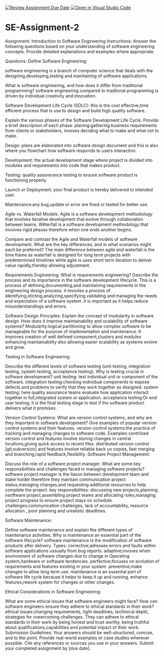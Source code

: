 [![Review Assignment Due Date](https://classroom.github.com/assets/deadline-readme-button-24ddc0f5d75046c5622901739e7c5dd533143b0c8e959d652212380cedb1ea36.svg)](https://classroom.github.com/a/-ucQIGTc)
[![Open in Visual Studio Code](https://classroom.github.com/assets/open-in-vscode-718a45dd9cf7e7f842a935f5ebbe5719a5e09af4491e668f4dbf3b35d5cca122.svg)](https://classroom.github.com/online_ide?assignment_repo_id=15170709&assignment_repo_type=AssignmentRepo)
# SE-Assignment-2
Assignment: Introduction to Software Engineering
Instructions:
Answer the following questions based on your understanding of software engineering concepts. Provide detailed explanations and examples where appropriate.

Questions:
Define Software Engineering:

   software engineering is a branch of computer science that deals with the designing,developing,testing and maintaining of software applications. 

What is software engineering, and how does it differ from traditional programming?
     software engineering compared to traditonal programming is driven by individual creativity and innovation.

Software Development Life Cycle (SDLC):
      this is the cost effective,time efficient process that is use to design and build high quality software.

Explain the various phases of the Software Development Life Cycle. Provide a brief description of each phase.
planing:gathering business requirements from clients or stakeholders, invoves deciding what to make and what not to make.

Design: plans are elaborated into software design document and this is also where you flowchart how software responds to users interaction.

Development: the actual development stage where project is divided into modules and requirements into code that makes product.

Testing: quality assurerance testing to ensure software product is functioning properly.

Launch or Deployment: your final product is hereby delivered to intended user.

Maintenance:any bug,update or error are fixed or tested for better use. 

Agile vs. Waterfall Models:
Agile is a software development methodology that involves iterative development that evolve through collaboration between teams.
WAterfall is a software development methodology that involves rigid phases therefore when one ends another begins.

Compare and contrast the Agile and Waterfall models of software development. What are the key 
differences, and in what scenarios might each be preferred?
The main difference between agile and waterfall is the time frame as waterfall is designed for long term projects with predetermined timelines while agile is uses short term iteration to deliver value rapidly,thereby allowing adjustment.

Requirements Engineering:
What is requirements engineering? Describe the process and its importance in the software development lifecycle.
This is a process of defining,documenting,and maintaining requirements in the engineering design process.
it invovles a process of identifying,elicting,analyzing,specifying,validating and managing the needs and expectation of a software system.
it is important as it helps reduce misunderstandings and errors.

Software Design Principles:
Explain the concept of modularity in software design. How does it improve maintainability and scalability of software systems?
Modularity:logical partitioning to allow complex software to be manageable for the purpose of implementation and maintenance.
It improves creation of well defined component,clusters and modules enhancing maintainability also allowing easier scalability as systems evolve and grow.

Testing in Software Engineering:

Describe the different levels of software testing (unit testing, integration testing, system testing, acceptance testing). Why is testing crucial in software development?
unit testing: test individual unit or component of the software.
integration testing:checking individual components to expose defects and problems to verify that they work together as designed.
system testing: here quality assurance teams evaluate how application interact together in full,integrated system or application.
acceptance testing:Or end user testing; it is the final testing stage to test if the software product delivers what it promises.

Version Control Systems:
What are version control systems, and why are they important in software development? Give examples of popular version control systems and their features.
version control systems:the practice of tracking and managing changes to software code.
Examples
centrlized version control and features involve storing changes in central locations,giving quick access to recent files.
distributed version control [git,subversion] and features involve reliable back uo copies, fast merging and branching,rapid feedback,flexibility.
Software Project Management:

Discuss the role of a software project manager. What are some key responsibilities and challenges faced in managing software projects?
software project manager is the liason between development team and stake holder therefore they maintain communication project status,managing changes,and requesting additional resources to help complete the project.
key responsibilities: discussing new projects,planning nsoftware project,assembling project teams and allocating roles,managing project progress to ensure project stays on schedule.
challenges:communication challenges, lack of accountability, resource allocation , poor planning and urealistic deadlines.

Software Maintenance:

Define software maintenance and explain the different types of maintenance activities. Why is maintenance an essential part of the software lifecycle?
 software maintenance is the modification of software products after delivery.
 Types:
 corrective;adresses errors and faults within software applications ussually from bug reports.
 adaptive;invoves when environment of software changes due to change in Operating system,hardware or software tendencies.
 perfective;focuses on evolution of requirements and features existing in your system.
 preventive;make changes to allow long term use.
  maintenance is an essential part of software life cycle because it helps to keep it up and running, enhance features,rework system for changes or other changes.

Ethical Considerations in Software Engineering:

What are some ethical issues that software engineers might face? How can software engineers ensure they adhere to ethical standards in their work?
ethical issues:changing requirements, tight deadlines, techinical depbt, strategies for oveercoming challenges.
They can adhere to ethical standards in their work by being honest and trust worthy, being truthful about qualifications,capabilities and potential impact of their work.
Submission Guidelines:
Your answers should be well-structured, concise, and to the point.
Provide real-world examples or case studies wherever possible.
Cite any references or sources you use in your answers.
Submit your completed assignment by [due date].
